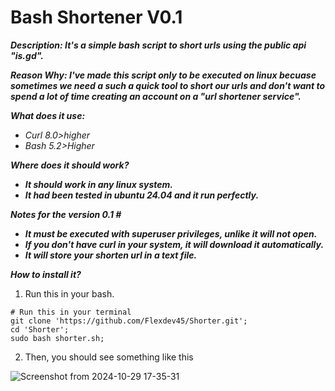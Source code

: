 # Bash Shortener V0.1
***Description: It's a simple bash script to short urls using the public api "is.gd".***

***Reason Why: I've made this script only to be executed on linux becuase sometimes we need a such a quick tool to short our urls and don't want to spend a lot of time creating an account on a "url shortener service".***

***What does it use:***
* *Curl 8.0>higher*
* *Bash 5.2>Higher*

***Where does it should work?***
* ***It should work in any linux system.***
* ***It had been tested in ubuntu 24.04 and it run perfectly.***

***Notes for the version 0.1 #***
* ***It must be executed with superuser privileges, unlike it will not open.***
* ***If you don't have curl in your system, it will download it automatically.***
* ***It will store your shorten url in a text file.***

***How to install it?***
1. Run this in your bash.
```
# Run this in your terminal
git clone 'https://github.com/Flexdev45/Shorter.git';
cd 'Shorter';
sudo bash shorter.sh;
```

2. Then, you should see something like this
   
![Screenshot from 2024-10-29 17-35-31](https://github.com/user-attachments/assets/90390cdb-d897-4e75-bec2-f75c0fb84c28)

